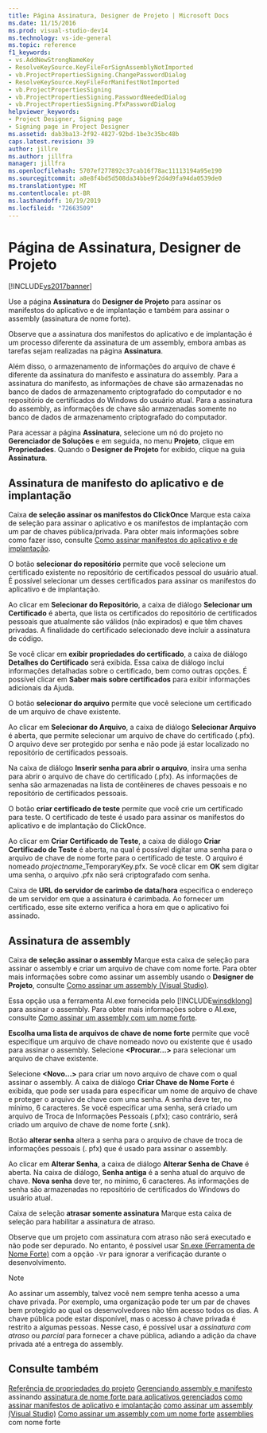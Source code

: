 ```yaml
---
title: Página Assinatura, Designer de Projeto | Microsoft Docs
ms.date: 11/15/2016
ms.prod: visual-studio-dev14
ms.technology: vs-ide-general
ms.topic: reference
f1_keywords:
- vs.AddNewStrongNameKey
- ResolveKeySource.KeyFileForSignAssemblyNotImported
- vb.ProjectPropertiesSigning.ChangePasswordDialog
- ResolveKeySource.KeyFileForManifestNotImported
- vb.ProjectPropertiesSigning
- vb.ProjectPropertiesSigning.PasswordNeededDialog
- vb.ProjectPropertiesSigning.PfxPasswordDialog
helpviewer_keywords:
- Project Designer, Signing page
- Signing page in Project Designer
ms.assetid: dab3ba13-2f92-4827-92bd-1be3c35bc48b
caps.latest.revision: 39
author: jillre
ms.author: jillfra
manager: jillfra
ms.openlocfilehash: 5707ef277892c37cab16f78ac11113194a95e190
ms.sourcegitcommit: a8e8f4bd5d508da34bbe9f2d4d9fa94da0539de0
ms.translationtype: MT
ms.contentlocale: pt-BR
ms.lasthandoff: 10/19/2019
ms.locfileid: "72663509"
---
```

# <a name="signing-page-project-designer"></a>Página de Assinatura, Designer de Projeto
[!INCLUDE[vs2017banner](../../includes/vs2017banner.md)]

Use a página **Assinatura** do **Designer de Projeto** para assinar os manifestos do aplicativo e de implantação e também para assinar o assembly (assinatura de nome forte).

 Observe que a assinatura dos manifestos do aplicativo e de implantação é um processo diferente da assinatura de um assembly, embora ambas as tarefas sejam realizadas na página **Assinatura**.

 Além disso, o armazenamento de informações do arquivo de chave é diferente da assinatura do manifesto e assinatura do assembly. Para a assinatura do manifesto, as informações de chave são armazenadas no banco de dados de armazenamento criptografado do computador e no repositório de certificados do Windows do usuário atual. Para a assinatura do assembly, as informações de chave são armazenadas somente no banco de dados de armazenamento criptografado do computador.

 Para acessar a página **Assinatura**, selecione um nó do projeto no **Gerenciador de Soluções** e em seguida, no menu **Projeto**, clique em **Propriedades**. Quando o **Designer de Projeto** for exibido, clique na guia **Assinatura**.

## <a name="application-and-deployment-manifest-signing"></a>Assinatura de manifesto do aplicativo e de implantação
 Caixa **de seleção assinar os manifestos do ClickOnce** Marque esta caixa de seleção para assinar o aplicativo e os manifestos de implantação com um par de chaves pública/privada. Para obter mais informações sobre como fazer isso, consulte [Como assinar manifestos do aplicativo e de implantação](../../ide/how-to-sign-application-and-deployment-manifests.md).

 O botão **selecionar do repositório** permite que você selecione um certificado existente no repositório de certificados pessoal do usuário atual. É possível selecionar um desses certificados para assinar os manifestos do aplicativo e de implantação.

 Ao clicar em **Selecionar do Repositório**, a caixa de diálogo **Selecionar um Certificado** é aberta, que lista os certificados do repositório de certificados pessoais que atualmente são válidos (não expirados) e que têm chaves privadas. A finalidade do certificado selecionado deve incluir a assinatura de código.

 Se você clicar em **exibir propriedades do certificado**, a caixa de diálogo **Detalhes do Certificado** será exibida. Essa caixa de diálogo inclui informações detalhadas sobre o certificado, bem como outras opções. É possível clicar em **Saber mais sobre certificados** para exibir informações adicionais da Ajuda.

 O botão **selecionar do arquivo** permite que você selecione um certificado de um arquivo de chave existente.

 Ao clicar em **Selecionar do Arquivo**, a caixa de diálogo **Selecionar Arquivo** é aberta, que permite selecionar um arquivo de chave do certificado (.pfx). O arquivo deve ser protegido por senha e não pode já estar localizado no repositório de certificados pessoais.

 Na caixa de diálogo **Inserir senha para abrir o arquivo**, insira uma senha para abrir o arquivo de chave do certificado (.pfx). As informações de senha são armazenadas na lista de contêineres de chaves pessoais e no repositório de certificados pessoais.

 O botão **criar certificado de teste** permite que você crie um certificado para teste. O certificado de teste é usado para assinar os manifestos do aplicativo e de implantação do ClickOnce.

 Ao clicar em **Criar Certificado de Teste**, a caixa de diálogo **Criar Certificado de Teste** é aberta, na qual é possível digitar uma senha para o arquivo de chave de nome forte para o certificado de teste. O arquivo é nomeado *projectname*_TemporaryKey.pfx. Se você clicar em **OK** sem digitar uma senha, o arquivo .pfx não será criptografado com senha.

 Caixa de **URL do servidor de carimbo de data/hora** especifica o endereço de um servidor em que a assinatura é carimbada. Ao fornecer um certificado, esse site externo verifica a hora em que o aplicativo foi assinado.

## <a name="assembly-signing"></a>Assinatura de assembly
 Caixa **de seleção assinar o assembly** Marque esta caixa de seleção para assinar o assembly e criar um arquivo de chave com nome forte. Para obter mais informações sobre como assinar um assembly usando o **Designer de Projeto**, consulte [Como assinar um assembly (Visual Studio)](https://msdn.microsoft.com/f468a7d3-234c-4353-924d-8e0ae5896564).

 Essa opção usa a ferramenta Al.exe fornecida pelo [!INCLUDE[winsdklong](../../includes/winsdklong-md.md)] para assinar o assembly. Para obter mais informações sobre o Al.exe, consulte [Como assinar um assembly com um nome forte](https://msdn.microsoft.com/library/2c30799a-a826-46b4-a25d-c584027a6c67).

 **Escolha uma lista de arquivos de chave de nome forte** permite que você especifique um arquivo de chave nomeado novo ou existente que é usado para assinar o assembly. Selecione **\<Procurar...>** para selecionar um arquivo de chave existente.

 Selecione **\<Novo...>** para criar um novo arquivo de chave com o qual assinar o assembly. A caixa de diálogo **Criar Chave de Nome Forte** é exibida, que pode ser usada para especificar um nome de arquivo de chave e proteger o arquivo de chave com uma senha. A senha deve ter, no mínimo, 6 caracteres. Se você especificar uma senha, será criado um arquivo de Troca de Informações Pessoais (.pfx); caso contrário, será criado um arquivo de chave de nome forte (.snk).

 Botão **alterar senha** altera a senha para o arquivo de chave de troca de informações pessoais (. pfx) que é usado para assinar o assembly.

 Ao clicar em **Alterar Senha**, a caixa de diálogo **Alterar Senha de Chave** é aberta. Na caixa de diálogo, **Senha antiga** é a senha atual do arquivo de chave. **Nova senha** deve ter, no mínimo, 6 caracteres. As informações de senha são armazenadas no repositório de certificados do Windows do usuário atual.

 Caixa de seleção **atrasar somente assinatura** Marque esta caixa de seleção para habilitar a assinatura de atraso.

 Observe que um projeto com assinatura com atraso não será executado e não pode ser depurado. No entanto, é possível usar [Sn.exe (Ferramenta de Nome Forte)](https://msdn.microsoft.com/library/c1d2b532-1b8e-4c7a-8ac5-53b801135ec6) com a opção `-Vr` para ignorar a verificação durante o desenvolvimento.

> [!NOTE]
> Ao assinar um assembly, talvez você nem sempre tenha acesso a uma chave privada. Por exemplo, uma organização pode ter um par de chaves bem protegido ao qual os desenvolvedores não têm acesso todos os dias. A chave pública pode estar disponível, mas o acesso à chave privada é restrito a algumas pessoas. Nesse caso, é possível usar a *assinatura com atraso* ou *parcial* para fornecer a chave pública, adiando a adição da chave privada até a entrega do assembly.

## <a name="see-also"></a>Consulte também
 [Referência de propriedades do projeto](../../ide/reference/project-properties-reference.md) [Gerenciando assembly e manifesto](../../ide/managing-assembly-and-manifest-signing.md) assinando [assinatura de nome forte para aplicativos gerenciados](https://msdn.microsoft.com/5fef3490-c519-4363-94fd-8b1ad260dab5) [como assinar manifestos de aplicativo e implantação](../../ide/how-to-sign-application-and-deployment-manifests.md) [como assinar um assembly (Visual Studio)](https://msdn.microsoft.com/f468a7d3-234c-4353-924d-8e0ae5896564) [Como assinar um assembly com um nome forte](https://msdn.microsoft.com/library/2c30799a-a826-46b4-a25d-c584027a6c67) [assemblies](https://msdn.microsoft.com/library/d4a80263-f3e0-4d81-9b61-f0cbeae3797b) com nome forte
